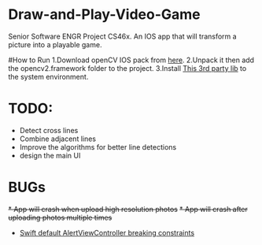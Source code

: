 # Draw-and-Play-Video-Game
Senior Software ENGR Project CS46x. An IOS app that will transform a picture into a playable game.

#How to Run
1.Download openCV IOS pack from [here](https://opencv.org/releases/).
2.Unpack it then add the opencv2.framework folder to the project.
3.Install [This 3rd party lib](https://github.com/nlohmann/json) to the system environment.

# TODO:
- Detect cross lines
- Combine adjacent lines
- Improve the algorithms for better line detections
- design the main UI


# BUGs
~~* App will crash when upload high resolution photos~~
~~* App will crash after uploading photos multiple times~~
* [Swift default AlertViewController breaking constraints](https://stackoverflow.com/questions/55653187/swift-default-alertviewcontroller-breaking-constraints)
